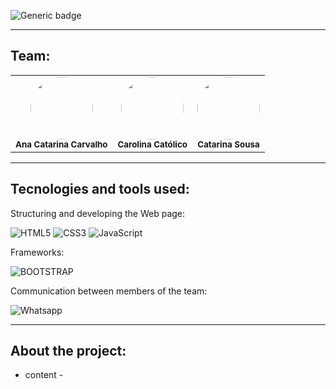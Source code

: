 ![Generic badge](https://img.shields.io/badge/status-completed-purple)


<hr>

## Team:

<table align="center">
    <tr>
        <td align="center">
        <img style="border-radius: 50%; width="100px;"" src="" width="100px;"><br>
        <sub>
        <b>Ana Catarina Carvalho</br>
        </td>
	<td align="center">
        <img style="border-radius: 50%; width="100px;"" src="" width="100px;"><br>
        <sub>
        <b>Carolina Católico</br>
        </td>
        <td align="center">
        <img style="border-radius: 50%; width="100px;"" src="https://avatars.githubusercontent.com/u/115722559?v=4" width="100px;"><br>
        <sub>
        <b>Catarina Sousa</br>
        </td>
    </tr>
</table>

<hr>

## Tecnologies and tools used:

Structuring and developing the Web page:

![HTML5](https://img.shields.io/badge/HTML5-E34F26?style=for-the-badge&logo=html5&logoColor=white)
![CSS3](https://img.shields.io/badge/CSS3-1572B6?style=for-the-badge&logo=css3&logoColor=white)
![JavaScript](https://img.shields.io/badge/JavaScript-323330?style=for-the-badge&logo=javascript&logoColor=F7DF1E)

Frameworks:

![BOOTSTRAP](https://img.shields.io/badge/Bootstrap-563D7C?style=for-the-badge&logo=bootstrap&logoColor=white)

Communication between members of the team:

![Whatsapp](https://img.shields.io/badge/WhatsApp-25D366?style=for-the-badge&logo=whatsapp&logoColor=white)


<hr>

## About the project:

- content -
